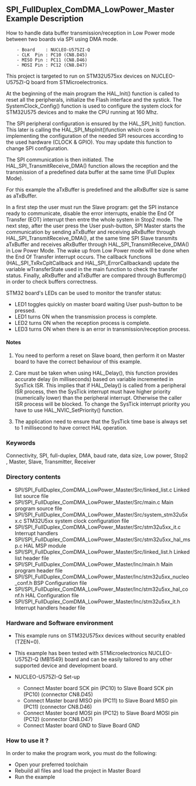 ## <b>SPI_FullDuplex_ComDMA_LowPower_Master Example Description</b>

How to handle data buffer transmission/reception in Low Power mode between two boards via SPI using DMA mode.

        - Board    : NUCLEO-U575ZI-Q
        - CLK  Pin : PC10 (CN8.D45)
        - MISO Pin : PC11 (CN8.D46)
        - MOSI Pin : PC12 (CN8.D47)

This project is targeted to run on STM32U575xx devices on NUCLEO-U575ZI-Q board from STMicroelectronics.

At the beginning of the main program the HAL_Init() function is called to reset
all the peripherals, initialize the Flash interface and the systick. The SystemClock_Config() function
is used to configure the system clock for STM32U575 devices and to make the CPU running at 160 Mhz.

The SPI peripheral configuration is ensured by the HAL_SPI_Init() function.
This later is calling the HAL_SPI_MspInit()function which core is implementing
the configuration of the needed SPI resources according to the used hardware (CLOCK &
GPIO). You may update this function to change SPI configuration.

The SPI communication is then initiated.
The HAL_SPI_TransmitReceive_DMA() function allows the reception and the
transmission of a predefined data buffer at the same time (Full Duplex Mode).

For this example the aTxBuffer is predefined and the aRxBuffer size is same as aTxBuffer.

In a first step the user must run the Slave program: get the SPI instance ready to communicate,
disable the error interrupts, enable the End Of Transfer (EOT) interrupt then entre the whole
system in Stop2 mode. The next step, after the user press the User push-button, SPI Master starts the
communication by sending aTxBuffer and receiving aRxBuffer through
HAL_SPI_TransmitReceive_DMA(), at the same time SPI Slave transmits aTxBuffer
and receives aRxBuffer through HAL_SPI_TransmitReceive_DMA() in Low Power Mode.
The wake up from Low Power mode will be done when the End Of Transfer interrupt occurs.
The callback functions (HAL_SPI_TxRxCpltCallback and HAL_SPI_ErrorCallbackand) update
the variable wTransferState used in the main function to check the transfer status.
Finally, aRxBuffer and aTxBuffer are compared through Buffercmp() in order to check buffers correctness.

STM32 board's LEDs can be used to monitor the transfer status:

 - LED1 toggles quickly on master board waiting User push-button to be pressed.
 - LED1 turns ON when the transmission process is complete.
 - LED2 turns ON when the reception process is complete.
 - LED3 turns ON when there is an error in transmission/reception process.

#### <b>Notes</b>

 1. You need to perform a reset on Slave board, then perform it on Master board
    to have the correct behaviour of this example.

 2. Care must be taken when using HAL_Delay(), this function provides accurate delay (in milliseconds)
    based on variable incremented in SysTick ISR. This implies that if HAL_Delay() is called from
    a peripheral ISR process, then the SysTick interrupt must have higher priority (numerically lower)
    than the peripheral interrupt. Otherwise the caller ISR process will be blocked.
    To change the SysTick interrupt priority you have to use HAL_NVIC_SetPriority() function.

 3. The application need to ensure that the SysTick time base is always set to 1 millisecond
    to have correct HAL operation.

### <b>Keywords</b>

Connectivity, SPI, full-duplex, DMA, baud rate, data size, Low power, Stop2 , Master, Slave, Transmitter, Receiver

### <b>Directory contents</b>

  - SPI/SPI_FullDuplex_ComDMA_LowPower_Master/Src/linked_list.c           Linked list source file
  - SPI/SPI_FullDuplex_ComDMA_LowPower_Master/Src/main.c                  Main program source file
  - SPI/SPI_FullDuplex_ComDMA_LowPower_Master/Src/system_stm32u5xx.c      STM32U5xx system clock configuration file
  - SPI/SPI_FullDuplex_ComDMA_LowPower_Master/Src/stm32u5xx_it.c          Interrupt handlers
  - SPI/SPI_FullDuplex_ComDMA_LowPower_Master/Src/stm32u5xx_hal_msp.c     HAL MSP module
  - SPI/SPI_FullDuplex_ComDMA_LowPower_Master/Src/linked_list.h           Linked list header file
  - SPI/SPI_FullDuplex_ComDMA_LowPower_Master/Inc/main.h                  Main program header file
  - SPI/SPI_FullDuplex_ComDMA_LowPower_Master/Inc/stm32u5xx_nucleo_conf.h BSP Configuration file
  - SPI/SPI_FullDuplex_ComDMA_LowPower_Master/Inc/stm32u5xx_hal_conf.h    HAL Configuration file
  - SPI/SPI_FullDuplex_ComDMA_LowPower_Master/Inc/stm32u5xx_it.h          Interrupt handlers header file

### <b>Hardware and Software environment</b>

  - This example runs on STM32U575xx devices without security enabled (TZEN=0).

  - This example has been tested with STMicroelectronics NUCLEO-U575ZI-Q (MB1549)
    board and can be easily tailored to any other supported device
    and development board.

  - NUCLEO-U575ZI-Q Set-up

    - Connect Master board SCK pin  (PC10) to Slave Board SCK pin  (PC10) (connector CN8.D45)
    - Connect Master board MISO pin (PC11) to Slave Board MISO pin (PC11) (connector CN8.D46)
    - Connect Master board MOSI pin (PC12) to Slave Board MOSI pin (PC12) (connector CN8.D47)
    - Connect Master board GND to Slave Board GND

### <b>How to use it ?</b>

In order to make the program work, you must do the following:

 - Open your preferred toolchain
 - Rebuild all files and load the project in Master Board
 - Run the example

